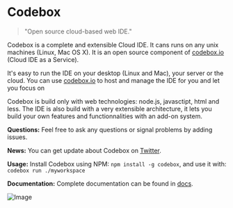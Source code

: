# Codebox
> "Open source cloud-based web IDE."

Codebox is a complete and extensible Cloud IDE. It cans runs on any unix machines (Linux, Mac OS X). It is an open source component of [codebox.io](https://www.codebox.io) (Cloud IDE as a Service).

It's easy to run the IDE on your desktop (Linux and Mac), your server or the cloud. You can use [codebox.io](https://www.codebox.io) to host and manage the IDE for you and let you focus on 

Codebox is build only with web technologies: node.js, javasctipt, html and less. The IDE is also build with a very extensible architecture, it lets you build your own features and functionnalities with an add-on system.

**Questions:** Feel free to ask any questions or signal problems by adding issues.

**News:** You can get update about Codebox on [Twitter](https://twitter.com/CodeboxIO).

**Usage:** Install Codebox using NPM: ```npm install -g codebox```, and use it with: ```codebox run ./myworkspace```

**Documentation:** Complete documentation can be found in [docs](https://github.com/FriendCode/codebox/blob/master/docs).

![Image](../master/docs/assets/base.png?raw=true)
